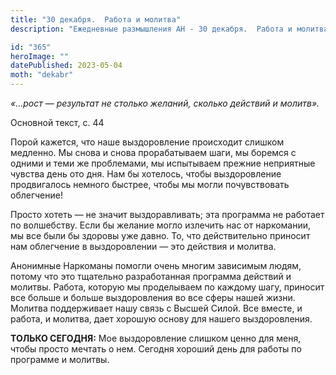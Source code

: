 ```yaml
---
title: "30 декабря.  Работа и молитва"
description: "Ежедневные размышления АН - 30 декабря.  Работа и молитва"

id: "365"
heroImage: ""
datePublished: 2023-05-04
moth: "dekabr"
---
```


_«…рост — результат не столько желаний, сколько действий и молитв»._

Основной текст, с. 44

Порой кажется, что наше выздоровление происходит слишком медленно. Мы снова и
снова прорабатываем шаги, мы боремся с одними и теми же проблемами, мы
испытываем прежние неприятные чувства день ото дня. Нам бы хотелось, чтобы
выздоровление продвигалось немного быстрее, чтобы мы могли почувствовать
облегчение!

Просто хотеть — не значит выздоравливать; эта программа не работает по
волшебству. Если бы желание могло излечить нас от наркомании, мы все были бы
здоровы уже давно. То, что действительно приносит нам облегчение в
выздоровлении — это действия и молитва.

Анонимные Наркоманы помогли очень многим зависимым людям, потому что это
тщательно разработанная программа действий и молитвы. Работа, которую мы
проделываем по каждому шагу, приносит все больше и больше выздоровления во все
сферы нашей жизни. Молитва поддерживает нашу связь с Высшей Силой. Все вместе,
и работа, и молитва, дает хорошую основу для нашего выздоровления.

**ТОЛЬКО СЕГОДНЯ:** Мое выздоровление слишком ценно для меня, чтобы просто
мечтать о нем. Сегодня хороший день для работы по программе и молитвы.
